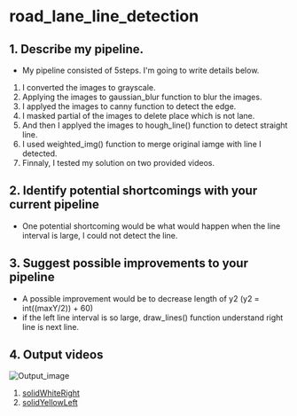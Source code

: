 # road_lane_line_detection


## 1. Describe my pipeline. 

- My pipeline consisted of 5steps. I'm going to write details below.
1. I converted the images to grayscale.
2. Applying the images to gaussian_blur function to blur the images.
3. I applyed the images to canny function to detect the edge.
4. I masked partial of the images to delete place which is not lane.
5. And then I applyed the images to hough_line() function to detect straight line.
6. I used weighted_img() function to merge original iamge with line I detected.
7. Finnaly, I tested my solution on two provided videos.


## 2. Identify potential shortcomings with your current pipeline
- One potential shortcoming would be what would happen when the line interval is large, I could not detect the line.

## 3. Suggest possible improvements to your pipeline
- A possible improvement would be to decrease length of y2 (y2 = int((maxY/2)) + 60)
- if the left line interval is so large, draw_lines() function understand right line is next line.

## 4. Output videos
![Output_image](./sample_image.png)


1. [solidWhiteRight](https://www.youtube.com/watch?v=7N8M5-Zdnzk&feature=youtu.be)
2. [solidYellowLeft](https://www.youtube.com/watch?v=ba81I_ywZ4Q&feature=youtu.be)
